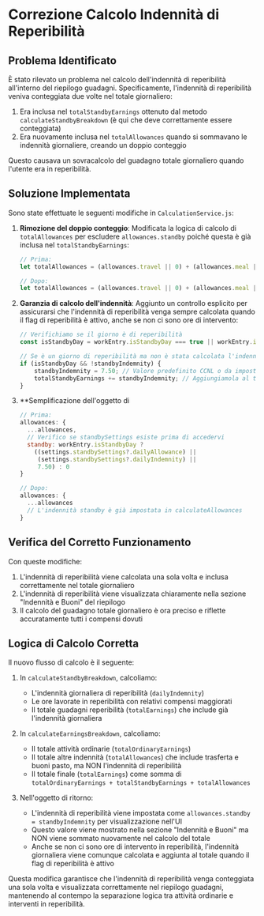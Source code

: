 # Correzione Calcolo Indennità di Reperibilità

## Problema Identificato

È stato rilevato un problema nel calcolo dell'indennità di reperibilità all'interno del riepilogo guadagni. Specificamente, l'indennità di reperibilità veniva conteggiata due volte nel totale giornaliero:

1. Era inclusa nel `totalStandbyEarnings` ottenuto dal metodo `calculateStandbyBreakdown` (è qui che deve correttamente essere conteggiata)
2. Era nuovamente inclusa nel `totalAllowances` quando si sommavano le indennità giornaliere, creando un doppio conteggio

Questo causava un sovracalcolo del guadagno totale giornaliero quando l'utente era in reperibilità.

## Soluzione Implementata

Sono state effettuate le seguenti modifiche in `CalculationService.js`:

1. **Rimozione del doppio conteggio**: Modificata la logica di calcolo di `totalAllowances` per escludere `allowances.standby` poiché questa è già inclusa nel `totalStandbyEarnings`:

   ```javascript
   // Prima:
   let totalAllowances = (allowances.travel || 0) + (allowances.meal || 0) + (allowances.standby || 0);

   // Dopo:
   let totalAllowances = (allowances.travel || 0) + (allowances.meal || 0);
   ```

2. **Garanzia di calcolo dell'indennità**: Aggiunto un controllo esplicito per assicurarsi che l'indennità di reperibilità venga sempre calcolata quando il flag di reperibilità è attivo, anche se non ci sono ore di intervento:

   ```javascript
   // Verifichiamo se il giorno è di reperibilità
   const isStandbyDay = workEntry.isStandbyDay === true || workEntry.isStandbyDay === 1;
   
   // Se è un giorno di reperibilità ma non è stata calcolata l'indennità in standbyBreakdown
   if (isStandbyDay && !standbyIndemnity) {
       standbyIndemnity = 7.50; // Valore predefinito CCNL o da impostazioni
       totalStandbyEarnings += standbyIndemnity; // Aggiungiamola al totale
   }
   ```

3. **Semplificazione dell'oggetto di

   ```javascript
   // Prima:
   allowances: {
     ...allowances,
     // Verifico se standbySettings esiste prima di accedervi
     standby: workEntry.isStandbyDay ? 
       ((settings.standbySettings?.dailyAllowance) || 
        (settings.standbySettings?.dailyIndemnity) || 
        7.50) : 0
   }

   // Dopo:
   allowances: {
     ...allowances
     // L'indennità standby è già impostata in calculateAllowances
   }
   ```

## Verifica del Corretto Funzionamento

Con queste modifiche:

1. L'indennità di reperibilità viene calcolata una sola volta e inclusa correttamente nel totale giornaliero
2. L'indennità di reperibilità viene visualizzata chiaramente nella sezione "Indennità e Buoni" del riepilogo
3. Il calcolo del guadagno totale giornaliero è ora preciso e riflette accuratamente tutti i compensi dovuti

## Logica di Calcolo Corretta

Il nuovo flusso di calcolo è il seguente:

1. In `calculateStandbyBreakdown`, calcoliamo:
   - L'indennità giornaliera di reperibilità (`dailyIndemnity`)
   - Le ore lavorate in reperibilità con relativi compensi maggiorati
   - Il totale guadagni reperibilità (`totalEarnings`) che include già l'indennità giornaliera

2. In `calculateEarningsBreakdown`, calcoliamo:
   - Il totale attività ordinarie (`totalOrdinaryEarnings`)
   - Il totale altre indennità (`totalAllowances`) che include trasferta e buoni pasto, ma NON l'indennità di reperibilità
   - Il totale finale (`totalEarnings`) come somma di `totalOrdinaryEarnings + totalStandbyEarnings + totalAllowances`

3. Nell'oggetto di ritorno:
   - L'indennità di reperibilità viene impostata come `allowances.standby = standbyIndemnity` per visualizzazione nell'UI
   - Questo valore viene mostrato nella sezione "Indennità e Buoni" ma NON viene sommato nuovamente nel calcolo del totale
   - Anche se non ci sono ore di intervento in reperibilità, l'indennità giornaliera viene comunque calcolata e aggiunta al totale quando il flag di reperibilità è attivo

Questa modifica garantisce che l'indennità di reperibilità venga conteggiata una sola volta e visualizzata correttamente nel riepilogo guadagni, mantenendo al contempo la separazione logica tra attività ordinarie e interventi in reperibilità.
